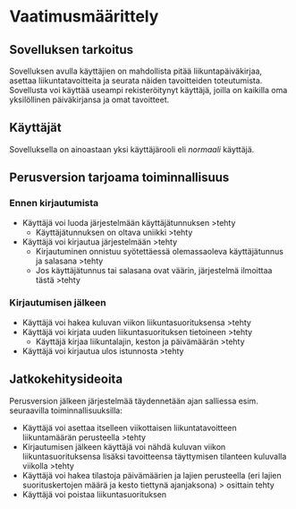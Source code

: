 # Vaatimusmäärittely

## Sovelluksen tarkoitus

Sovelluksen avulla käyttäjien on mahdollista pitää liikuntapäiväkirjaa, 
asettaa liikuntatavoitteita ja seurata näiden tavoitteiden toteutumista. 
Sovellusta voi käyttää useampi rekisteröitynyt käyttäjä, joilla on 
kaikilla oma yksilöllinen päiväkirjansa ja omat tavoitteet.

## Käyttäjät

Sovelluksella on ainoastaan yksi käyttäjärooli eli *normaali* käyttäjä. 

## Perusversion tarjoama toiminnallisuus

### Ennen kirjautumista

- Käyttäjä voi luoda järjestelmään käyttäjätunnuksen >tehty
	- Käyttäjätunnuksen on oltava uniikki >tehty
- Käyttäjä voi kirjautua järjestelmään >tehty
	- Kirjautuminen onnistuu syötettäessä olemassaoleva käyttäjätunnus  
ja salasana >tehty
	- Jos käyttäjätunnus tai salasana ovat väärin, järjestelmä 
ilmoittaa tästä >tehty

### Kirjautumisen jälkeen

- Käyttäjä voi hakea kuluvan viikon liikuntasuorituksensa >tehty
- Käyttäjä voi kirjata uuden liikuntasuorituksen tietoineen >tehty
	- Käyttäjä kirjaa liikuntalajin, keston ja päivämäärän >tehty
- Käyttäjä voi kirjautua ulos istunnosta >tehty

## Jatkokehitysideoita

Perusversion jälkeen järjestelmää täydennetään ajan salliessa esim. seuraavilla 
toiminnallisuuksilla:

- Käyttäjä voi asettaa itselleen viikottaisen liikuntatavoitteen liikuntamäärän 
perusteella >tehty
- Kirjautumisen jälkeen käyttäjä voi nähdä kuluvan viikon liikuntasuorituksensa lisäksi tavoitteensa 
täyttymisen tilanteen kuluvalla viikolla >tehty
- Käyttäjä voi hakea tilastoja päivämäärien ja lajien perusteella (eri lajien suorituskertojen määrä ja 
kesto tiettynä ajanjaksona) > osittain tehty
- Käyttäjä voi poistaa liikuntasuorituksen
  
